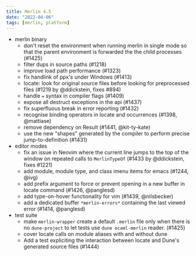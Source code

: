 ```yaml
---
title: Merlin 4.5
date: "2022-04-06"
tags: [merlin, platform]
---
```


+ merlin binary
  - don't reset the environment when running merlin in single mode so that the
    parent environment is forwarded the the child processes (#1425)
  - filter dups in source paths (#1218)
  - improve load path performance (#1323)
  - fix handlink of ppx's under Windows (#1413)
  - locate: look for original source files before looking for preprocessed
    files (#1219 by @ddickstein, fixes #894)
  - handle `=` syntax in compiler flags (#1409)
  - expose all destruct exceptions in the api (#1437)
  - fix superfluous break in error reporting (#1432)
  - recognise binding operators in locate and occurrences (#1398, @mattiase)
  - remove dependency on Result (#1441, @kit-ty-kate)
  - use the new "shapes" generated by the compiler to perform precise
    jump-to-definition (#1431)
+ editor modes
  - fix an issue in Neovim where the current line jumps to the top of the
    window on repeated calls to `MerlinTypeOf` (#1433 by @ddickstein, fixes
    #1221)
  - add module, module type, and class imenu items for emacs (#1244, @ivg)
  - add prefix argument to force or prevent opening in a new buffer in locate
    command (#1426, @panglesd)
  - add type-on-hover functionality for vim (#1439, @nilsbecker)
  - add a dedicated buffer `*merlin-errors*` containing the last viewed error
    (#1414, @panglesd)
+ test suite
  - make `merlin-wrapper` create a default `.merlin` file  only when there is
    no `dune-project` to let tests use `dune ocaml-merlin` reader. (#1425)
  - cover locate calls on module aliases with and without dune
  - Add a test expliciting the interaction between locate and Dune's generated
    source files (#1444)
